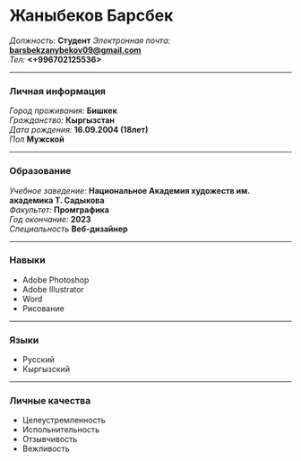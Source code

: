 # **Жаныбеков Барсбек**
*Должность:* **Студент**
*Электронная почта:* **<barsbekzanybekov09@gmail.com>**  
*Тел:* **<+996702125536>**
***
### **Личная информация**
*Город проживания:* **Бишкек**  
*Гражданство:* **Кыргызстан**  
*Дата рождения:* **16.09.2004 (18лет)**  
*Пол* **Мужской**
***
### **Образование**
*Учебное заведение:* **Национальное Академия художеств им. академика Т. Садыкова**  
*Факультет:* **Промграфика**  
*Год окончание:* **2023**  
*Специальность* **Веб-дизайнер**  
***
### **Навыки**
+ Adobe Photoshop
+ Adobe Illustrator
+ Word
+ Рисование
***
### **Языки**
+ Русский
+ Кыргызский
***
### **Личные качества**
+ Целеустремленность
+ Испольнительность
+ Отзывчивость
+ Вежливость